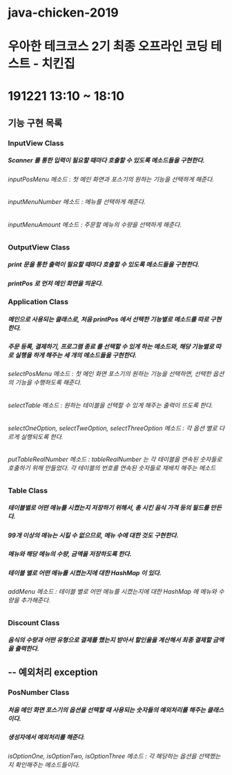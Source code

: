 # java-chicken-2019
# 우아한 테크코스 2기 최종 오프라인 코딩 테스트 - 치킨집
# 191221 13:10 ~ 18:10

## 기능 구현 목록

### InputView Class
##### Scanner 를 통한 입력이 필요할 때마다 호출할 수 있도록 메소드들을 구현한다.
###### inputPosMenu 메소드 : 첫 메인 화면과 포스기의 원하는 기능을 선택하게 해준다.
###### inputMenuNumber 메소드 : 메뉴를 선택하게 해준다.
###### inputMenuAmount 메소드 : 주문할 메뉴의 수량을 선택하게 해준다.

### OutputView Class
##### print 문을 통한 출력이 필요할 때마다 호출할 수 있도록 메소드들을 구현한다.
##### printPos 로 먼저 메인 화면을  띄운다.

### Application Class
##### 메인으로 사용되는 클래스로, 처음 printPos 에서 선택한 기능별로 메소드를 따로 구현한다.
##### 주문 등록, 결제하기, 프로그램 종료 를 선택할 수 있게 하는 메소드와, 해당 기능별로 따로 실행을 하게 해주는 세 개의 메소드들을 구현한다.
###### selectPosMenu 메소드 : 첫 메인 화면 포스기의 원하는 기능을 선택하면, 선택한 옵션의 기능을 수행하도록 해준다.
###### selectTable 메소드 : 원하는 테이블을 선택할 수 있게 해주는 출력이 뜨도록 한다.
###### selectOneOption, selectTweOption, selectThreeOption 메소드 : 각 옵션 별로 다르게 실행되도록 한다.
###### putTableRealNumber 메소드 : tableRealNumber 는 각 테이블을 연속된 숫자들로 호출하기 위해 만들었다. 각 테이블의 번호를 연속된 숫자들로 재배치 해주는 메소드

### Table Class
##### 테이블별로 어떤 메뉴를 시켰는지 저장하기 위해서, 총 시킨 음식 가격 등의 필드를 만든다.
##### 99개 이상의 메뉴는 시킬 수 없으므로, 메뉴 수에 대한 것도 구현한다.
##### 메뉴와 해당 메뉴의 수량, 금액을 저장하도록 한다.
##### 테이블 별로 어떤 메뉴를 시켰는지에 대한 HashMap 이 있다.
###### addMenu 메소드 : 테이블 별로 어떤 메뉴를 시켰는지에 대한 HashMap 에 메뉴와 수량을 추가해준다.

### Discount Class
##### 음식의 수량과 어떤 유형으로 결제를 했는지 받아서 할인율을 계산해서 최종 결제할 금액을 출력한다.

## -- 예외처리 exception
### PosNumber Class
##### 처음 메인 화면 포스기의 옵션을 선택할 때 사용되는 숫자들의 예외처리를 해주는 클래스이다.
##### 생성자에서 예외처리를 해준다.
###### isOptionOne, isOptionTwo, isOptionThree 메소드 : 각 해당하는 옵션을 선택했는지 확인해주는 메소드들이다.
